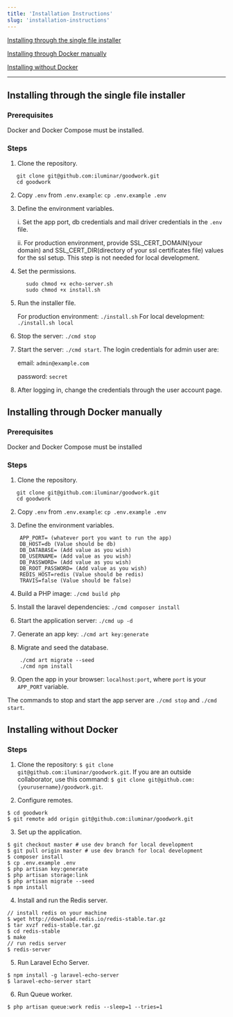 ```yaml
---
title: 'Installation Instructions'
slug: 'installation-instructions'
---
```


[Installing through the single file installer](installing-through-the-single-file-installer)

[Installing through Docker manually](installing-through-docker-manually)

[Installing without Docker](installing-without-docker)

<hr>

## Installing through the single file installer

### Prerequisites

Docker and Docker Compose must be installed.

### Steps

1. Clone the repository.
```
   git clone git@github.com:iluminar/goodwork.git
   cd goodwork
```

2. Copy `.env` from `.env.example`: `cp .env.example .env`

3. Define the environment variables.

   i.  Set the app port, db credentials and mail driver credentials in the `.env` file.
   
   ii. For production environment, provide SSL_CERT_DOMAIN(your domain) and SSL_CERT_DIR(directory of your ssl certificates file) values for the ssl setup. This step is not needed for local development.

4. Set the permissions.
```
      sudo chmod +x echo-server.sh
      sudo chmod +x install.sh
```
  
5.  Run the installer file.

      For production environment: `./install.sh`
      For local development: `./install.sh local`

6. Stop the server: `./cmd stop`

7. Start the server: `./cmd start`. The login credentials for admin user are:

    email: `admin@example.com`
    
    password: `secret`

8. After logging in, change the credentials through the user account page.

## Installing through Docker manually

### Prerequisites

Docker and Docker Compose must be installed

### Steps

1. Clone the repository.
```
   git clone git@github.com:iluminar/goodwork.git
   cd goodwork
```

2. Copy `.env` from `.env.example`: `cp .env.example .env`

3. Define the environment variables.
```
    APP_PORT= (whatever port you want to run the app)
    DB_HOST=db (Value should be db)
    DB_DATABASE= (Add value as you wish)
    DB_USERNAME= (Add value as you wish)
    DB_PASSWORD= (Add value as you wish)
    DB_ROOT_PASSWORD= (Add value as you wish)
    REDIS_HOST=redis (Value should be redis)
    TRAVIS=false (Value should be false)
```

4.  Build a PHP image: `./cmd build php`

5.   Install the laravel dependencies: `./cmd composer install`

6. Start the application server: `./cmd up -d`

7.  Generate an app key: `./cmd art key:generate`

8. Migrate and seed the database.
```
    ./cmd art migrate --seed
    ./cmd npm install
```

9. Open the app in your browser: `localhost:port`, where `port` is your `APP_PORT` variable.

The commands to stop and start the app server are `./cmd stop` and `./cmd start`.

## Installing without Docker

### Steps

1. Clone the repository: `$ git clone git@github.com:iluminar/goodwork.git`. If you are an outside collaborator, use this command: `$ git clone git@github.com:{yourusername}/goodwork.git`.

2.  Configure remotes.
```
$ cd goodwork
$ git remote add origin git@github.com:iluminar/goodwork.git
```

3.  Set up the application.
```
$ git checkout master # use dev branch for local development
$ git pull origin master # use dev branch for local development
$ composer install
$ cp .env.example .env
$ php artisan key:generate
$ php artisan storage:link
$ php artisan migrate --seed
$ npm install
```

4.  Install and run the Redis server.
```
// install redis on your machine
$ wget http://download.redis.io/redis-stable.tar.gz
$ tar xvzf redis-stable.tar.gz
$ cd redis-stable
$ make
// run redis server
$ redis-server
```

5.  Run Laravel Echo Server.
```
$ npm install -g laravel-echo-server
$ laravel-echo-server start
```

6. Run Queue worker.
```
$ php artisan queue:work redis --sleep=1 --tries=1
```
